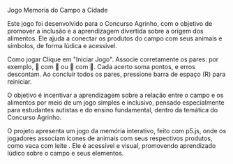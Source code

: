 Jogo Memoria do Campo a Cidade

Este jogo foi desenvolvido para o Concurso Agrinho, com o objetivo de promover a inclusão e a aprendizagem divertida sobre a origem dos alimentos. Ele ajuda a conectar os produtos do campo com seus animais e símbolos, de forma lúdica e acessível.

Como jogar
Clique em "Iniciar Jogo".
Associe corretamente os pares: por exemplo, 🐄 com 🥛 ou 🐔 com 🥚.
Cada acerto soma pontos, e erros descontam.
Ao concluir todos os pares, pressione barra de espaço (R) para reiniciar.

O objetivo é incentivar a aprendizagem sobre a relação entre o campo e os alimentos por meio de um jogo simples e inclusivo, pensado especialmente para estudantes autistas e do ensino fundamental, dentro da temática do Concurso Agrinho.

O projeto apresenta um jogo da memória interativo, feito com p5.js, onde os jogadores associam ícones de animais com seus respectivos produtos, como vaca com leite . Ele é acessível e visual, promovendo aprendizado lúdico sobre o campo e seus elementos.

